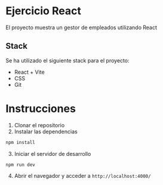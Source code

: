# Ejercicio React

El proyecto muestra un gestor de empleados utilizando React

## Stack
Se ha utilizado el siguiente stack para el proyecto:
- React + Vite
- CSS
- Git

# Instrucciones
1. Clonar el repositorio
2. Instalar las dependencias
```bash
npm install
```
3. Iniciar el servidor de desarrollo
```bash
npm run dev
```
4. Abrir el navegador y acceder a `http://localhost:4000/`
